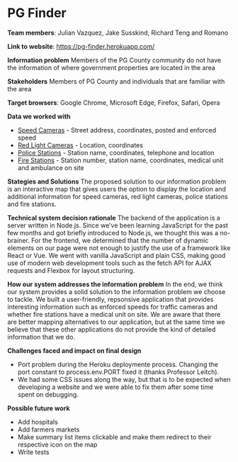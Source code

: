 # PG Finder

**Team members**: Julian Vazquez, Jake Susskind, Richard Teng and Romano

**Link to website**: https://pg-finder.herokuapp.com/

**Information problem**
Members of the PG County community do not have the information of where government properties are located in the area

**Stakeholders**
Members of PG County and individuals that are familiar with the area

**Target browsers**: Google Chrome, Microsoft Edge, Firefox, Safari, Opera

**Data we worked with**

- [Speed Cameras](https://data.princegeorgescountymd.gov/resource/mnkf-cu5c.json) - Street address, coordinates, posted and enforced speed
- [Red Light Cameras](https://data.princegeorgescountymd.gov/resource/3a3p-zwvz.json) - Location, coordinates
- [Police Stations](https://data.princegeorgescountymd.gov/resource/qkn8-5mhu.json) - Station name, coordinates, telephone and location
- [Fire Stations](https://data.princegeorgescountymd.gov/resource/bzf2-94qx.json) - Station number, station name, coordinates, medical unit and ambulance on site

**Stategies and Solutions**
The proposed solution to our information problem is an interactive map that gives users the option to display the location and additional information for speed cameras, red light cameras, police stations and fire stations.

**Technical system decision rationale**
The backend of the application is a server written in Node.js. Since we've been learning JavaScript for the past few months and got briefly introduced to Node.js, we thought this was a no-brainer.
For the frontend, we determined that the number of dynamic elements on our page were not enough to justify the use of a framework like React or Vue. We went with vanilla JavaScript and plain CSS, making good use of modern web development tools such as the fetch API for AJAX requests and Flexbox for layout structuring.

**How our system addresses the information problem**
In the end, we think our system provides a solid solution to the information problem we choose to tackle. We built a user-friendly, repsonsive application that provides interesting information such as enforced speeds for traffic cameras and whether fire stations have a medical unit on site. We are aware that there are better mapping alternatives to our application, but at the same time we believe that these other applications do not provide the kind of detailed information that we do.

**Challenges faced and impact on final design**

- Port problem during the Heroku deploymente process. Changing the port constant to process.env.PORT fixed it (thanks Professor Leitch).
- We had some CSS issues along the way, but that is to be expected when developing a website and we were able to fix them after some time spent on debugging.

**Possible future work**

- Add hospitals
- Add farmers markets
- Make summary list items clickable and make them redirect to their respective icon on the map
- Write tests
